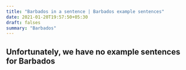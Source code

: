 ```yaml
---
title: "Barbados in a sentence | Barbados example sentences"
date: 2021-01-20T19:57:50+05:30
draft: falses
summary: "Barbados"
---
```

## Unfortunately, we have no example sentences for Barbados                 
